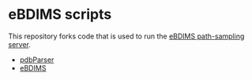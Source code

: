 # eBDIMS scripts

This repository forks code that is used to run the [eBDIMS path-sampling server](https://login.biophysics.kth.se/eBDIMS).

* [pdbParser](https://github.com/ozyo/pdbParser)
* [eBDIMS](https://github.com/cabergh/eBDIMS)
